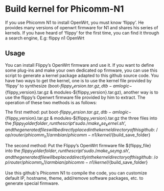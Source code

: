# Build kernel for Phicomm-N1

If you use Phicomm N1 to install OpenWrt, you must know ‘flippy’. He provides many versions of openwrt firmware for N1 and shares his series of kernels. If you have heard of ‘flippy’ for the first time, you can find it through a search engine, E.g: flippy n1 OpenWrt

## Usage

You can install Flippy’s OpenWrt firmware and use it. If you want to define some plug-ins and make your own dedicated op firmware, you can use this script to generate a kernel package adapted to this github source code. You have two ways to get the kernel, one is to use the kernel file provided by ‘flippy’ to synthesize (boot-${flippy_version}.tar.gz, dtb-amlogic-${flippy_version}.tar.gz & modules-${flippy_version}.tar.gz), another way is to use the flippy’s Openwrt firmware file provided by him to extract. The operation of these two methods is as follows:

The first method: put boot-${flippy_version}.tar.gz, dtb-amlogic-${flippy_version}.tar.gz & modules-${flippy_version}.tar.gz the three files into the ${flippy_folder} folder, run the script ‘sudo ./make_use_kernel.sh’, and the generated files will be directly placed in the kernel directory of this github: ~/op/router/phicomm_n1/armbian/phicomm-n1/kernel/${build_save_folder}

The second method: Put the Flippy’s OpenWrt firmware file ${flippy_file} into the ${flippy_folder} folder, run the script ‘sudo ./make_use_img.sh’, and the generated file will be placed directly in the kernel directory of this github: ~/op/router/phicomm_n1/armbian/phicomm-n1/kernel/${build_save_folder}

Use this github's Phicomm N1 to compile the code, you can customize default IP, hostname, theme, add/remove software packages, etc. to generate special firmware.
